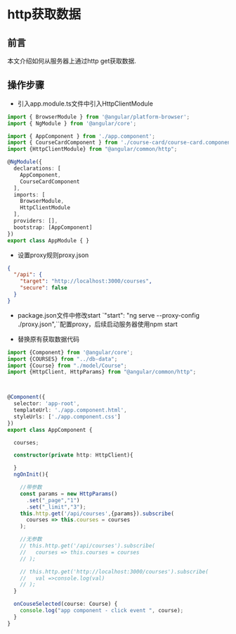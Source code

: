 # http获取数据

## 前言

本文介绍如何从服务器上通过http get获取数据.


## 操作步骤

* 引入app.module.ts文件中引入HttpClientModule 


```typescript
import { BrowserModule } from '@angular/platform-browser';
import { NgModule } from '@angular/core';

import { AppComponent } from './app.component';
import { CourseCardComponent } from './course-card/course-card.component';
import {HttpClientModule} from "@angular/common/http";

@NgModule({
  declarations: [
    AppComponent,
    CourseCardComponent
  ],
  imports: [
    BrowserModule,
    HttpClientModule
  ],
  providers: [],
  bootstrap: [AppComponent]
})
export class AppModule { }

```


* 设置proxy规则proxy.json

```json
{
  "/api": {
    "target": "http://localhost:3000/courses",
    "secure": false
  }
}
```

* package.json文件中修改start `"start": "ng serve --proxy-config ./proxy.json",``配置proxy，后续启动服务器使用npm start


* 替换原有获取数据代码


```typescript
import {Component} from '@angular/core';
import {COURSES} from "../db-data";
import {Course} from "./model/Course";
import {HttpClient, HttpParams} from "@angular/common/http";



@Component({
  selector: 'app-root',
  templateUrl: './app.component.html',
  styleUrls: ['./app.component.css']
})
export class AppComponent {

  courses;

  constructor(private http: HttpClient){

  }
  ngOnInit(){

    //带参数
    const params = new HttpParams()
      .set("_page","1")
      .set("_limit","3");
    this.http.get('/api/courses',{params}).subscribe(
      courses => this.courses = courses
    );

    //无参数
    // this.http.get('/api/courses').subscribe(
    //   courses => this.courses = courses
    // );

    // this.http.get('http://localhost:3000/courses').subscribe(
    //   val =>console.log(val)
    // );
  }

  onCouseSelected(course: Course) {
    console.log("app component - click event ", course);
  }
}

```

